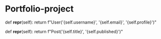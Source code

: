 # Portfolio-project


def __repr__(self):
         return f"User('{self.username}', '{self.email}', '{self.profile}')"

def __repr__(self):
        return f"Post('{self.title}', '{self.published}')"
